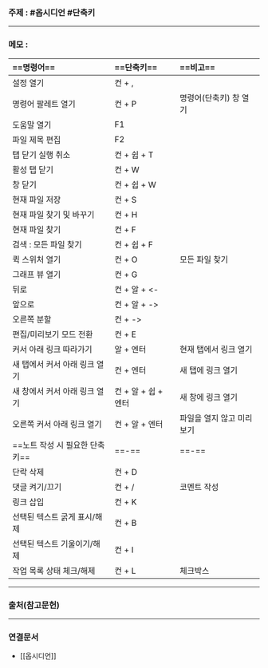 ### 주제 : #옵시디언 #단축키

___

### 메모 : 

| **==명령어==** | **==단축키==** | **==비고==**
| :- | :- | :-
| 설정 열기 | 컨 + ,
| 명령어 팔레트 열기 | 컨 + P | 명령어(단축키) 창 열기
| 도움말 열기 | F1
| 파일 제목 편집 | F2
| 탭 닫기 실행 취소 | 컨 + 쉽 + T
| 활성 탭 닫기 | 컨 + W
| 창 닫기 | 컨 + 쉽 + W
| 현재 파일 저장 | 컨 + S
| 현재 파일 찾기 및 바꾸기 | 컨 + H
| 현재 파일 찾기 | 컨 + F
| 검색 :  모든 파일 찾기 | 컨 + 쉽 + F
| 퀵 스위처 열기 | 컨 + O | 모든 파일 찾기
| 그래프 뷰 열기 | 컨 + G
| 뒤로 | 컨 + 알 + <-
| 앞으로 | 컨 + 알 + ->
| 오른쪽 분할 | 컨 + ->
| 편집/미리보기 모드 전환 | 컨 + E
| 커서 아래 링크 따라가기 | 알 + 엔터 | 현재 탭에서 링크 열기
| 새 탭에서 커서 아래 링크 열기 | 컨 +  엔터 |  새 탭에 링크 열기
| 새 창에서 커서 아래 링크 열기 | 컨 + 알 + 쉽 + 엔터 | 새 창에 링크 열기
| 오른쪽 커서 아래 링크 열기 | 컨 + 알 + 엔터 | 파일을 열지 않고 미리보기
| ==노트 작성 시 필요한 단축키== | ==-== | ==-==
| 단락 삭제 | 컨 + D
| 댓글 켜기/끄기 | 컨 + / | 코멘트 작성
| 링크 삽입 | 컨 + K
| 선택된 텍스트 굵게 표시/해제 | 컨 + B
| 선택된 텍스트 기울이기/해제 | 컨 + I
| 작업 목록 상태 체크/해제 | 컨 + L | 체크박스 

___

### 출처(참고문헌)

___

### 연결문서

- [[옵시디언]]

